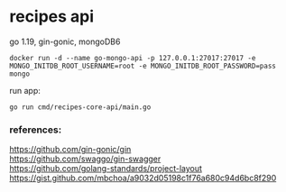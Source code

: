 # recipes api
go 1.19, gin-gonic, mongoDB6
```shell
docker run -d --name go-mongo-api -p 127.0.0.1:27017:27017 -e MONGO_INITDB_ROOT_USERNAME=root -e MONGO_INITDB_ROOT_PASSWORD=pass mongo
```
run app:
```shell
go run cmd/recipes-core-api/main.go
```

### references:
https://github.com/gin-gonic/gin  
https://github.com/swaggo/gin-swagger  
https://github.com/golang-standards/project-layout  
https://gist.github.com/mbchoa/a9032d05198c1f76a680c94d6bc8f290